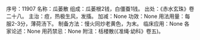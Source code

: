 序号：11907
名称：瓜蒌散
组成：瓜蒌根2钱，白僵蚕1钱。
出处：《赤水玄珠》卷二十八。
主治：痘，热极生风，发搐。
加减：None
功效：None
用法用量：每服2-3分，薄荷汤下。
制备方法：慢火同炒老黄色，为末。
临床应用：None
各家论述：None
用药禁忌：None
附注：栝楼散(《准绳·幼科》卷五)。
